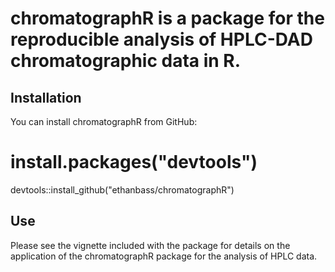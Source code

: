 # chromatographR is a package for the reproducible analysis of HPLC-DAD chromatographic data in R.

## Installation
You can install chromatographR from GitHub:
# install.packages("devtools")
devtools::install_github("ethanbass/chromatographR")

## Use
Please see the vignette included with the package for details on the application of the chromatographR package for the analysis of HPLC data.
